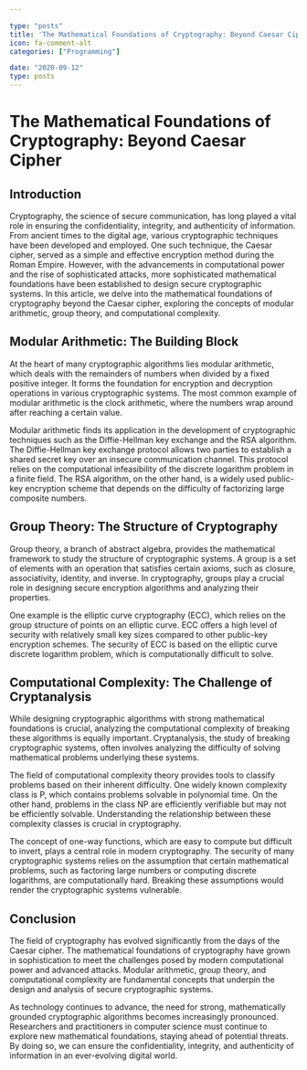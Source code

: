```yaml
---

type: "posts"
title: 'The Mathematical Foundations of Cryptography: Beyond Caesar Cipher'
icon: fa-comment-alt
categories: ["Programming"]

date: "2020-09-12"
type: posts
---
```





# The Mathematical Foundations of Cryptography: Beyond Caesar Cipher

## Introduction

Cryptography, the science of secure communication, has long played a vital role in ensuring the confidentiality, integrity, and authenticity of information. From ancient times to the digital age, various cryptographic techniques have been developed and employed. One such technique, the Caesar cipher, served as a simple and effective encryption method during the Roman Empire. However, with the advancements in computational power and the rise of sophisticated attacks, more sophisticated mathematical foundations have been established to design secure cryptographic systems. In this article, we delve into the mathematical foundations of cryptography beyond the Caesar cipher, exploring the concepts of modular arithmetic, group theory, and computational complexity.

## Modular Arithmetic: The Building Block

At the heart of many cryptographic algorithms lies modular arithmetic, which deals with the remainders of numbers when divided by a fixed positive integer. It forms the foundation for encryption and decryption operations in various cryptographic systems. The most common example of modular arithmetic is the clock arithmetic, where the numbers wrap around after reaching a certain value.

Modular arithmetic finds its application in the development of cryptographic techniques such as the Diffie-Hellman key exchange and the RSA algorithm. The Diffie-Hellman key exchange protocol allows two parties to establish a shared secret key over an insecure communication channel. This protocol relies on the computational infeasibility of the discrete logarithm problem in a finite field. The RSA algorithm, on the other hand, is a widely used public-key encryption scheme that depends on the difficulty of factorizing large composite numbers.

## Group Theory: The Structure of Cryptography

Group theory, a branch of abstract algebra, provides the mathematical framework to study the structure of cryptographic systems. A group is a set of elements with an operation that satisfies certain axioms, such as closure, associativity, identity, and inverse. In cryptography, groups play a crucial role in designing secure encryption algorithms and analyzing their properties.

One example is the elliptic curve cryptography (ECC), which relies on the group structure of points on an elliptic curve. ECC offers a high level of security with relatively small key sizes compared to other public-key encryption schemes. The security of ECC is based on the elliptic curve discrete logarithm problem, which is computationally difficult to solve.

## Computational Complexity: The Challenge of Cryptanalysis

While designing cryptographic algorithms with strong mathematical foundations is crucial, analyzing the computational complexity of breaking these algorithms is equally important. Cryptanalysis, the study of breaking cryptographic systems, often involves analyzing the difficulty of solving mathematical problems underlying these systems.

The field of computational complexity theory provides tools to classify problems based on their inherent difficulty. One widely known complexity class is P, which contains problems solvable in polynomial time. On the other hand, problems in the class NP are efficiently verifiable but may not be efficiently solvable. Understanding the relationship between these complexity classes is crucial in cryptography.

The concept of one-way functions, which are easy to compute but difficult to invert, plays a central role in modern cryptography. The security of many cryptographic systems relies on the assumption that certain mathematical problems, such as factoring large numbers or computing discrete logarithms, are computationally hard. Breaking these assumptions would render the cryptographic systems vulnerable.

## Conclusion

The field of cryptography has evolved significantly from the days of the Caesar cipher. The mathematical foundations of cryptography have grown in sophistication to meet the challenges posed by modern computational power and advanced attacks. Modular arithmetic, group theory, and computational complexity are fundamental concepts that underpin the design and analysis of secure cryptographic systems.

As technology continues to advance, the need for strong, mathematically grounded cryptographic algorithms becomes increasingly pronounced. Researchers and practitioners in computer science must continue to explore new mathematical foundations, staying ahead of potential threats. By doing so, we can ensure the confidentiality, integrity, and authenticity of information in an ever-evolving digital world.